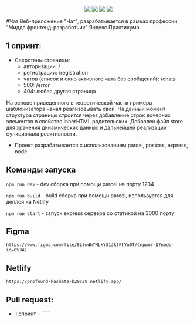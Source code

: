 <p align="center">
    <img src="https://img.shields.io/badge/express-4.18.1-green" />
    <img src="https://img.shields.io/badge/node-16.0.0-blue" />
    <img src="https://img.shields.io/badge/postcss-8.4.14-ff96b4" />
    <img src="https://img.shields.io/badge/parcel-2.5.0-blue" />
</p>

#Чат
Веб-приложение "Чат", разрабатывается в рамках профессии "Миддл фронтенд-разработчик" Яндекс.Практикума.

## 1 спринт:
* Сверстаны страницы:
  * авторизации: /
  * регистрации: /registration
  * чатов (список и окно активного чата без сообщений): /chats
  * 500: /error
  * 404: любая другая страница

На основе приведенного в теоретической части примера шаблонизатора начал реализовывать
свой. На данный момент структура страницы строится через добавление строк дочерних элементов
в свойство innerHTML родительских. Добавлен файл store для хранения динамических данных и
дальнейшей реализации функционала реактивности.

* Проект разрабатывается с использованием parcel, postcss, express, node

## Команды запуска

```npm run dev``` - dev сборка при помощи parcel на порту 1234

```npm run build``` - build сборка при помощи parcel, используется для деплоя на Netlify

```npm run start``` - запуск express сервера со статикой на 3000 порту

## Figma

```https://www.figma.com/file/8LlwdhYMLkYS1JkfFfYu0T/Спринт-1?node-id=0%3A1```

## Netlify

```https://profound-kashata-b29c20.netlify.app/```

## Pull request:

  * 1 спринт - ``````
